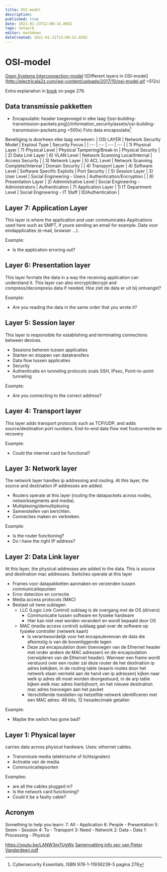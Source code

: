 ```yaml
---
title: OSI-model
description: 
published: true
date: 2021-01-23T12:00:14.886Z
tags: network
editor: markdown
dateCreated: 2021-01-21T15:09:52.659Z
---
```


# OSI-model
[Open Systems Interconnection-model](https://en.wikipedia.org/wiki/OSI-model) 
![Different layers in OSI-model](http://electricala2z.com/wp-content/uploads/2017/10/osi-model.gif =512x)

Extra explanation in [book](https://drive.google.com/file/d/1f_TkF0QISOQmXScrwByJxn9QEfhPXULH/view) on page 276.

## Data transmissie pakketten
* Encapsulatie: header toegevoegd in elke laag
	![osi-building-transmission-packets.png](/information_security/assets/osi-building-transmission-packets.png =500x)
	Foto data encapsulatie[^1]

Beveiliging is doorheen elke laag verweven:
| OSI LAYER | Network Security Model | Explout Type  | Security Focus |
| :-- | :-- | :-- | :-- |
| 1) Physical Layer | 7) Physical Level | Physical Tampering/Break-in | Physical Security |
| 2) Data Link Layer | 6) VLAN Level | Network Scanning Local/Internal | Access Security |
| 3) Network Layer | 5) ACL Level | Network Scanning Complete/Internal | Domain Security |
| 4) Transport Layer | 4) Software Level | Software Specific Exploits | Port Security |
| 5) Session Layer | 3) User Level | Social Engineering - Users | Authentication/Encryption  |
| 6) Presentation Layer | 2) Administrative Level | Social Engineering - Administrators | Authentication
| 7) Application Layer | 1) IT Department Level | Social Engineering - IT Staff | ID/Authentication   |

## Layer 7: Application Layer
This layer is where the application and user communicates
Applications used here such as SMPT, if youre sending an email for example.
Data voor eindapplicaties (e-mail, browser ...).

Example:
- Is the application erroring out?
    
## Layer 6: Presentation layer
This layer formats the data in a way the receiving application can understand it. This layer can also encrypt/decrypt and compress/decompress data if needed.
Hoe ziet de data er uit bij ontvangst?

Example:
- Are you reading the data in the same order that you wrote it?

## Layer 5: Session layer
This layer is responsible for establishing and terminating connections between devices.
- Sessions beheren tussen applicaties
- Starten en stoppen van datatransfers
- Data flow tussen applicaties
- Security
- Authenticatie en tunneling protocols zoals SSH, IPsec, Point-to-point tunneling

Example:
- Are you connecting to the correct address?

## Layer 4: Transport layer
This layer adds transport protocols such as TCP/UDP, and adds source/destination
port numbers.
End-to-end data flow met foutcorrectie en recovery

Example:
- Could the internet card be functional?

## Layer 3: Network layer
The network layer handles ip addressing and routing. At this layer, the source
and destination IP addresses are added.
- Routers operate at this layer (routing the datapackets across nodes, networksegments and media).
- Multiplexing/demultiplexing
- Samenstellen van berichten.
- Connecties maken en verbreken.

Example:
- Is the router functioning?
- Do i have the right IP address?

## Layer 2: Data Link layer
At this layer, the physical addresses are added to the data. This is source and
destination mac addresses.
Switches operate at this layer

- Frames voor datapakketten aanmaken en verzenden tussen communicatiepunten
- Error detection en correctie
- Media access protocols (MAC)
- Bestaat uit twee sublagen
	- LLC (Logic Link Control) sublaag is de overgang met de OS (drivers)
		- Communicatie tussen software en fysieke hardware
		- Hier kan niet veel worden verandert en wordt bepaald door OS
	- MAC (media access control) sublaag gaat over de software op fysieke controller (netwerk kaart)
		- Is verantwoordelijk voor het encapsulerenvan de data die afkomstig is van de bovenliggende lagen
		- Deze zal encapsulation doen (toevoegen van de Ethernet header met onder andere de MAC adressen) en de\-encapsulation (verwijderen van de Ethernet header). Wanneer een frame wordt verstuurd over een router zal deze router de het destination ip adres bekijken, in de routing table (waarin routes door het netwerk staan vermeld aan de hand van ip adressen) kijken naar welk ip adres dit moet worden doorgestuurd, in de arp table kijken welk mac adres hierbijhoort, en het nieuwe destination mac adres toevoegen aan het packet
		- Verschillende toestellen op hetzelfde netwerk identificeren met een MAC adres: 48 bits, 12 hexadecimale getallen

Example:
- Maybe the switch has gone bad?

## Layer 1: Physical layer
carries data across physical hardware.
Uses: ethernet cables.
- Transmissie media (elektrische of lichtsignalen)
- Activatie van de media
- Communicatiepoorten

Examples:
- are all the cables plugged in?
- Is the network card functioning?
- Could it be a faulty cable?

## Acronym
Something to help you learn:
7: All - Application
6: People	- Presentation
5: Seem	- Session
4: To	- Transport
3: Need	- Network
2: Data	- Data
1: Processing	- Physical

https://youtu.be/LANW3m7UgWs
[Samenvatting info sec van Pieter Vanderdeen.pdf](/information_security/samenvatting_info_sec_pieter_vanderdeen.pdf)
[^1]: Cybersecurity Essentials, ISBN 978-1-11936239-5 pagina 278

